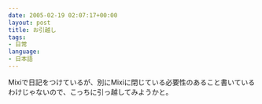 ```yaml
---
date: 2005-02-19 02:07:17+00:00
layout: post
title: お引越し
tags:
- 日常
language:
- 日本語
---
```


Mixiで日記をつけているが、別にMixiに閉じている必要性のあること書いているわけじゃないので、こっちに引っ越してみようかと。

